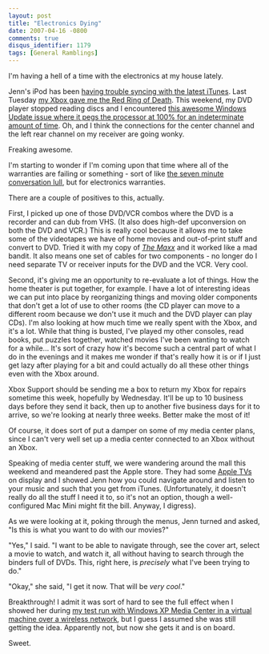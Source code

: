 ```yaml
---
layout: post
title: "Electronics Dying"
date: 2007-04-16 -0800
comments: true
disqus_identifier: 1179
tags: [General Ramblings]
---
```

I'm having a hell of a time with the electronics at my house lately.

 Jenn's iPod has been [having trouble syncing with the latest
iTunes](/archive/2007/04/03/3g-ipod-borked-by-itunes-7.aspx). Last
Tuesday [my Xbox gave me the Red Ring of
Death](/archive/2007/04/10/xbox-360-red-ring-of-death.aspx). This
weekend, my DVD player stopped reading discs and I encountered [this
awesome Windows Update issue where it pegs the processor at 100% for an
indeterminate amount of
time](http://support.microsoft.com/kb/932494/en-us). Oh, and I think the
connections for the center channel and the left rear channel on my
receiver are going wonky.

 Freaking awesome.

 I'm starting to wonder if I'm coming upon that time where all of the
warranties are failing or something - sort of like [the seven minute
conversation
lull](http://tvtropes.org/pmwiki/pmwiki.php/Main/SevenMinuteLull), but
for electronics warranties.

 There are a couple of positives to this, actually.

 First, I picked up one of those DVD/VCR combos where the DVD is a
recorder and can dub from VHS. (It also does high-def upconversion on
both the DVD and VCR.) This is really cool because it allows me to take
some of the videotapes we have of home movies and out-of-print stuff and
convert to DVD. Tried it with my copy of [*The
Maxx*](http://www.amazon.com/exec/obidos/ASIN/6304016212/mhsvortex) and
it worked like a mad bandit. It also means one set of cables for two
components - no longer do I need separate TV or receiver inputs for the
DVD and the VCR. Very cool.

 Second, it's giving me an opportunity to re-evaluate a lot of things.
How the home theater is put together, for example. I have a lot of
interesting ideas we can put into place by reorganizing things and
moving older components that don't get a lot of use to other rooms (the
CD player can move to a different room because we don't use it much and
the DVD player can play CDs). I'm also looking at how much time we
really spent with the Xbox, and it's a lot. While that thing is busted,
I've played my other consoles, read books, put puzzles together, watched
movies I've been wanting to watch for a while... It's sort of crazy how
it's become such a central part of what I do in the evenings and it
makes me wonder if that's really how it is or if I just get lazy after
playing for a bit and could actually do all these other things even with
the Xbox around.

 Xbox Support should be sending me a box to return my Xbox for repairs
sometime this week, hopefully by Wednesday. It'll be up to 10 business
days before they send it back, then up to another five business days for
it to arrive, so we're looking at nearly three weeks. Better make the
most of it!

 Of course, it does sort of put a damper on some of my media center
plans, since I can't very well set up a media center connected to an
Xbox without an Xbox.

 Speaking of media center stuff, we were wandering around the mall this
weekend and meandered past the Apple store. They had some [Apple
TVs](http://www.apple.com/appletv/) on display and I showed Jenn how you
could navigate around and listen to your music and such that you get
from iTunes. (Unfortunately, it doesn't really do all the stuff I need
it to, so it's not an option, though a well-configured Mac Mini might
fit the bill. Anyway, I digress).

 As we were looking at it, poking through the menus, Jenn turned and
asked, "Is this is what you want to do with our movies?"

 "Yes," I said. "I want to be able to navigate through, see the cover
art, select a movie to watch, and watch it, all without having to search
through the binders full of DVDs. This, right here, is *precisely* what
I've been trying to do."

 "Okay," she said, "I get it now. That will be *very cool*."

 Breakthrough! I admit it was sort of hard to see the full effect when I
showed her during [my test run with Windows XP Media Center in a virtual
machine over a wireless
network](/archive/2007/03/23/media-center-2005-and-xbox-360-success.aspx),
but I guess I assumed she was still getting the idea. Apparently not,
but now she gets it and is on board.

 Sweet.
